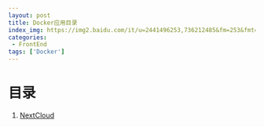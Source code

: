 ```yaml
---
layout: post
title: Docker应用目录
index_img: https://img2.baidu.com/it/u=2441496253,736212485&fm=253&fmt=auto&app=138&f=JPEG?w=602&h=352
categories:
 - FrontEnd
tags: ['Docker']
---
```


# 目录

1. [NextCloud](/blog/FrontEnd/Network/Docker/Application/NextCloud)